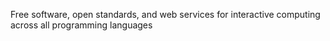 Free software, open standards, and web services for interactive computing across all programming languages